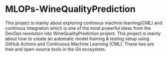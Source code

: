 # MLOPs-WineQualityPrediction


This project is mainly about exploring continous machine learning(CML) and continous integration which is one of the most powerful ideas from the DevOps revolution into WineQualityPrediction project. 
This project is mainly about how to create an automatic model training & testing setup using GitHub Actions and Continuous Machine Learning (CML).
These two are free and open-source tools in the Git ecosystem. 

